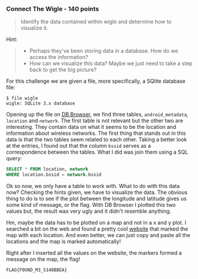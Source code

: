### Connect The Wigle - 140 points

> Identify the data contained within wigle and determine how to visualize it.

Hint:
> - Perhaps they've been storing data in a database. How do we access the information?
> - How can we visualize this data? Maybe we just need to take a step back to get the big picture?


For this challenge we are given a file, more specifically, a SQlite database file:
```
$ file wigle
wigle: SQLite 3.x database
```
Opening up the file on [DB Browser](http://sqlitebrowser.org/), we find three tables, ```android_metadata```, ```location``` and ```network```. The first table is not relevant but the other two are interesting. They contain data on what it seems to be the location and information about wireless networks. The first thing that stands out in this data is that the two tables seem related to each other. Taking a better look at the entries, I found out that the column ```bssid``` serves as a correspondence between the tables. What I did was join them using a SQL query:
```SQL
SELECT * FROM location, network
WHERE location.bssid = network.bssid
```
Ok so now, we only have a table to work with. What to do with this data now? Checking the hints given, we have to visualize the data. The obvious thing to do is to see if the plot between the longitude and latitude gives us some kind of message, or the flag. With DB Browser I plotted this two values but, the result was very ugly and it didn't resemble anything. 

Hm, maybe the data has to be plotted on a map and not in a x and y plot. I searched a bit on the web and found a pretty cool [website](https://www.mapcustomizer.com/) that marked the map with each location. And even better, we can just copy and paste all the locations and the map is marked automatically!

Right after I inserted all the values on the website, the markers formed a message on the map, the flag! 

```
FLAG{F0UND_M3_5148BBEA}
```
